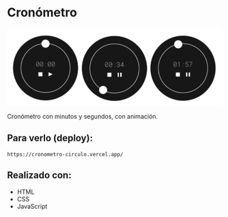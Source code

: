 # Cronómetro
<p align="center">
  <img src="./los3cronometros_2.jpg" width=1381 >
</p>
Cronómetro con minutos y segundos, con animación. 

## Para verlo (deploy):

    https://cronometro-circulo.vercel.app/

## Realizado con:
- HTML
- CSS
- JavaScript

